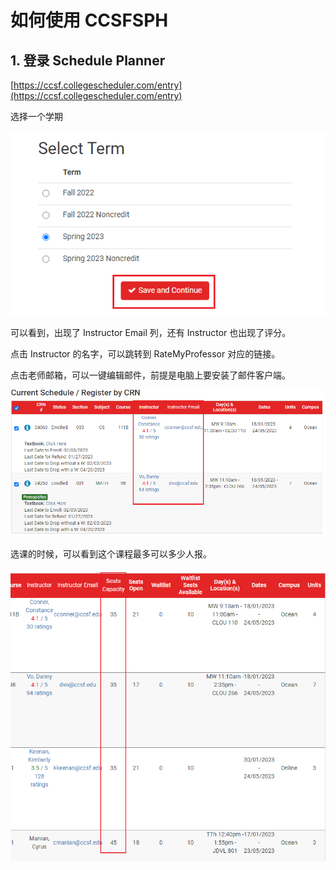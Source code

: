 # 如何使用 CCSFSPH

## 1. 登录 Schedule Planner

[https://ccsf.collegescheduler.com/entry](https://ccsf.collegescheduler.com/entry)

选择一个学期

![image-20221208154344965](./pictures/usage-ccsfsph/image-20221208154344965.png)

可以看到，出现了 Instructor Email 列，还有 Instructor 也出现了评分。

点击 Instructor 的名字，可以跳转到 RateMyProfessor 对应的链接。

点击老师邮箱，可以一键编辑邮件，前提是电脑上要安装了邮件客户端。

![image-20221208155955509](./pictures/usage-ccsfsph/image-20221208155955509.png)

选课的时候，可以看到这个课程最多可以多少人报。

![image-20221208160204856](./pictures/usage-ccsfsph/image-20221208160204856.png)

